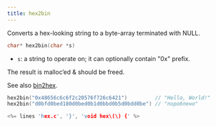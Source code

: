 ```yaml
---
title: hex2bin
---
```


Converts a hex-looking string to a byte-array terminated with NULL.

```c
char* hex2bin(char *s)
```

* `s`: a string to operate on; it can optionally contain "0x" prefix.

The result is malloc’ed & should be freed.

See also [bin2hex](#bin2hex).

```c
hex2bin("0x48656c6c6f2c20576f726c6421")         // "Hello, World!"
hex2bin("d0bfd0bed180d0bed0b1d0bbd0b5d0bdd0be") // "пороблено"
```

```c
<%= lines 'hex.c', '}', 'void hex\(\) {' %>
```
